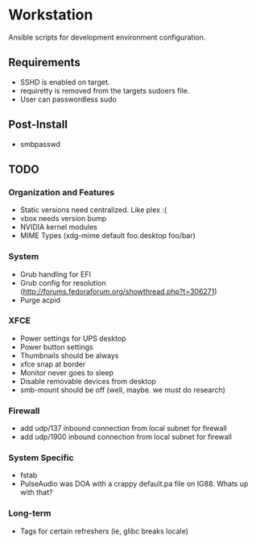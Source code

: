 Workstation
===========

Ansible scripts for development environment configuration.

## Requirements
* SSHD is enabled on target.
* requiretty is removed from the targets sudoers file.
* User can passwordless sudo

## Post-Install
* smbpasswd

## TODO

### Organization and Features
* Static versions need centralized. Like plex :(
* vbox needs version bump
* NVIDIA kernel modules
* MIME Types (xdg-mime default foo.desktop foo/bar)

### System
* Grub handling for EFI
* Grub config for resolution (http://forums.fedoraforum.org/showthread.php?t=306271)
* Purge acpid

### XFCE
* Power settings for UPS desktop
* Power button settings
* Thumbnails should be always
* xfce snap at border
* Monitor never goes to sleep
* Disable removable devices from desktop
* smb-mount should be off (well, maybe. we must do research)

### Firewall
* add udp/137 inbound connection from local subnet for firewall
* add udp/1900 inbound connection from local subnet for firewall

### System Specific
* fstab
* PulseAudio was DOA with a crappy default.pa file on IG88. Whats up with that?

### Long-term
* Tags for certain refreshers (ie, glibc breaks locale)
